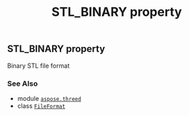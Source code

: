 ﻿---
title: STL_BINARY property
second_title: Aspose.3D for Python via .NET API References
description: 
type: docs
weight: 450
url: /python-net/aspose.threed/fileformat/stl_binary/
is_root: false
---

## STL_BINARY property


Binary STL file format

### See Also
* module [`aspose.threed`](../../)
* class [`FileFormat`](/3d/python-net/aspose.threed/fileformat)
